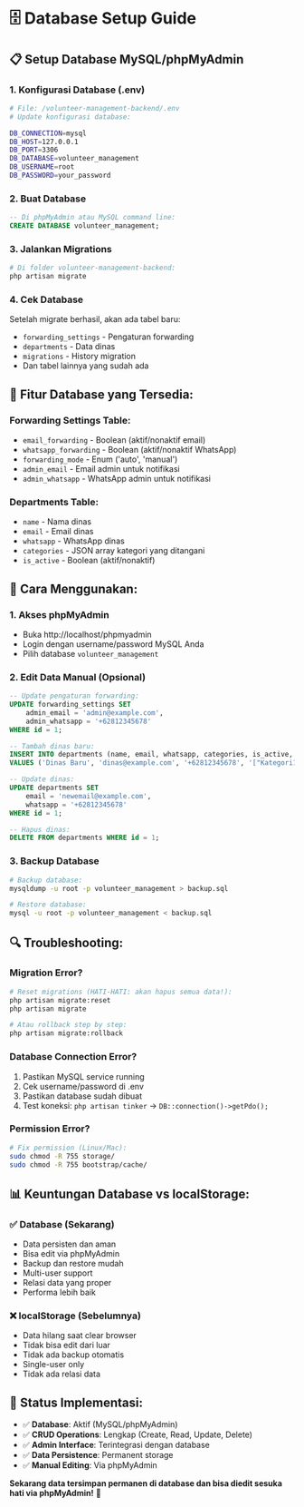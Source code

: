 # 🗄️ Database Setup Guide

## 📋 **Setup Database MySQL/phpMyAdmin**

### 1. **Konfigurasi Database (.env)**
```bash
# File: /volunteer-management-backend/.env
# Update konfigurasi database:

DB_CONNECTION=mysql
DB_HOST=127.0.0.1
DB_PORT=3306
DB_DATABASE=volunteer_management
DB_USERNAME=root
DB_PASSWORD=your_password
```

### 2. **Buat Database**
```sql
-- Di phpMyAdmin atau MySQL command line:
CREATE DATABASE volunteer_management;
```

### 3. **Jalankan Migrations**
```bash
# Di folder volunteer-management-backend:
php artisan migrate
```

### 4. **Cek Database**
Setelah migrate berhasil, akan ada tabel baru:
- `forwarding_settings` - Pengaturan forwarding
- `departments` - Data dinas
- `migrations` - History migration
- Dan tabel lainnya yang sudah ada

## 🔧 **Fitur Database yang Tersedia:**

### **Forwarding Settings Table:**
- `email_forwarding` - Boolean (aktif/nonaktif email)
- `whatsapp_forwarding` - Boolean (aktif/nonaktif WhatsApp)
- `forwarding_mode` - Enum ('auto', 'manual')
- `admin_email` - Email admin untuk notifikasi
- `admin_whatsapp` - WhatsApp admin untuk notifikasi

### **Departments Table:**
- `name` - Nama dinas
- `email` - Email dinas
- `whatsapp` - WhatsApp dinas
- `categories` - JSON array kategori yang ditangani
- `is_active` - Boolean (aktif/nonaktif)

## 🚀 **Cara Menggunakan:**

### **1. Akses phpMyAdmin**
- Buka http://localhost/phpmyadmin
- Login dengan username/password MySQL Anda
- Pilih database `volunteer_management`

### **2. Edit Data Manual (Opsional)**
```sql
-- Update pengaturan forwarding:
UPDATE forwarding_settings SET 
    admin_email = 'admin@example.com',
    admin_whatsapp = '+62812345678'
WHERE id = 1;

-- Tambah dinas baru:
INSERT INTO departments (name, email, whatsapp, categories, is_active, created_at, updated_at) 
VALUES ('Dinas Baru', 'dinas@example.com', '+62812345678', '["Kategori1", "Kategori2"]', 1, NOW(), NOW());

-- Update dinas:
UPDATE departments SET 
    email = 'newemail@example.com',
    whatsapp = '+62812345678'
WHERE id = 1;

-- Hapus dinas:
DELETE FROM departments WHERE id = 1;
```

### **3. Backup Database**
```bash
# Backup database:
mysqldump -u root -p volunteer_management > backup.sql

# Restore database:
mysql -u root -p volunteer_management < backup.sql
```

## 🔍 **Troubleshooting:**

### **Migration Error?**
```bash
# Reset migrations (HATI-HATI: akan hapus semua data!):
php artisan migrate:reset
php artisan migrate

# Atau rollback step by step:
php artisan migrate:rollback
```

### **Database Connection Error?**
1. Pastikan MySQL service running
2. Cek username/password di .env
3. Pastikan database sudah dibuat
4. Test koneksi: `php artisan tinker` → `DB::connection()->getPdo();`

### **Permission Error?**
```bash
# Fix permission (Linux/Mac):
sudo chmod -R 755 storage/
sudo chmod -R 755 bootstrap/cache/
```

## 📊 **Keuntungan Database vs localStorage:**

### **✅ Database (Sekarang)**
- Data persisten dan aman
- Bisa edit via phpMyAdmin
- Backup dan restore mudah
- Multi-user support
- Relasi data yang proper
- Performa lebih baik

### **❌ localStorage (Sebelumnya)**
- Data hilang saat clear browser
- Tidak bisa edit dari luar
- Tidak ada backup otomatis
- Single-user only
- Tidak ada relasi data

## 🎯 **Status Implementasi:**
- ✅ **Database**: Aktif (MySQL/phpMyAdmin)
- ✅ **CRUD Operations**: Lengkap (Create, Read, Update, Delete)
- ✅ **Admin Interface**: Terintegrasi dengan database
- ✅ **Data Persistence**: Permanent storage
- ✅ **Manual Editing**: Via phpMyAdmin

**Sekarang data tersimpan permanen di database dan bisa diedit sesuka hati via phpMyAdmin!** 🎉